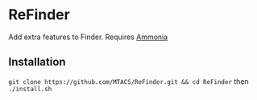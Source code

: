 # ReFinder

Add extra features to Finder. Requires [Ammonia](https://github.com/CoreBedtime/ammonia)

## Installation

```git clone https://github.com/MTACS/ReFinder.git && cd ReFinder``` then ```./install.sh```

